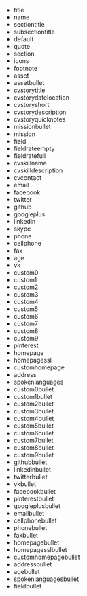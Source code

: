  * title
 * name
 * sectiontitle
 * subsectiontitle
 * default
 * quote
 * section
 * icons
 * footnote
 * asset
 * assetbullet
 * cvstorytitle
 * cvstorydatelocation
 * cvstoryshort
 * cvstorydescription
 * cvstoryquicknotes
 * missionbullet
 * mission
 * field
 * fieldrateempty
 * fieldratefull
 * cvskillname
 * cvskilldescription
 * cvcontact
 * email
 * facebook
 * twitter
 * github
 * googleplus
 * linkedin
 * skype
 * phone
 * cellphone
 * fax
 * age
 * vk
 * custom0
 * custom1
 * custom2
 * custom3
 * custom4
 * custom5
 * custom6
 * custom7
 * custom8
 * custom9
 * pinterest
 * homepage
 * homepagessl
 * customhomepage
 * address
 * spokenlanguages
 * custom0bullet
 * custom1bullet
 * custom2bullet
 * custom3bullet
 * custom4bullet
 * custom5bullet
 * custom6bullet
 * custom7bullet
 * custom8bullet
 * custom9bullet
 * githubbullet
 * linkedinbullet
 * twitterbullet
 * vkbullet
 * facebookbullet
 * pinterestbullet
 * googleplusbullet
 * emailbullet
 * cellphonebullet
 * phonebullet
 * faxbullet
 * homepagebullet
 * homepagesslbullet
 * customhomepagebullet
 * addressbullet
 * agebullet
 * spokenlanguagesbullet
 * fieldbullet
